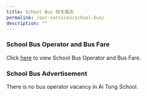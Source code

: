 ```yaml
---
title: School Bus 校车服务
permalink: /our-services/school-bus/
description: ""
---
```

### School Bus Operator and Bus Fare

Click [here](/files/details%20of%20bus%20operators%20and%20bus%20fares.pdf) to view School Bus Operator and Bus Fare.

### School Bus Advertisement
There is no bus operator vacancy in Ai Tong School.